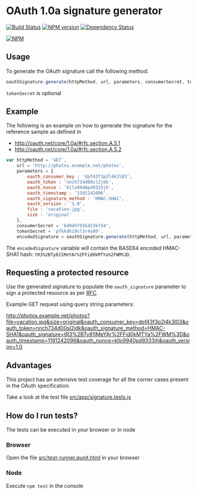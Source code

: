 # OAuth 1.0a signature generator

[![Build Status](https://travis-ci.org/bettiolo/oauth-signature-js.png?branch=master)](https://travis-ci.org/bettiolo/oauth-signature-js)
[![NPM version](https://badge.fury.io/js/oauth-signature.png)](http://badge.fury.io/js/oauth-signature)
[![Dependency Status](https://david-dm.org/bettiolo/oauth-signature-js.png?theme=shields.io)](https://david-dm.org/bettiolo/oauth-signature-js)

[![NPM](https://nodei.co/npm/oauth-signature.png?mini=true)](https://nodei.co/npm/oauth-signature/)

## Usage

To generate the OAuth signature call the following method:

```js
oauthSignature.generate(httpMethod, url, parameters, consumerSecret, tokenSecret)
```
`tokenSecret` is optional

## Example

The following is an example on how to generate the signature for the reference sample as defined in  
 - http://oauth.net/core/1.0a/#rfc.section.A.5.1 
 - http://oauth.net/core/1.0a/#rfc.section.A.5.2

```js
var httpMethod = 'GET',
	url = 'http://photos.example.net/photos',
	parameters = {
		oauth_consumer_key : 'dpf43f3p2l4k3l03',
		oauth_token : 'nnch734d00sl2jdk',
		oauth_nonce : 'kllo9940pd9333jh',
		oauth_timestamp : '1191242096',
		oauth_signature_method : 'HMAC-SHA1',
		oauth_version : '1.0',
		file : 'vacation.jpg',
		size : 'original'
	},
	consumerSecret = 'kd94hf93k423kf44',
	tokenSecret = 'pfkkdhi9sl3r4s00',
	encodedSignature = oauthSignature.generate(httpMethod, url, parameters, consumerSecret, tokenSecret);
```

The `encodedSignature` variable will contain the BASE64 encoded HMAC-SHA1 hash: `tR3%2BTy81lMeYAr%2FFid0kMTYa%2FWM%3D`.

## Requesting a protected resource

Use the generated signature to populate the `oauth_signature` parameter to sign a protected resource as per [RFC](http://oauth.net/core/1.0a/#rfc.section.A.5.3).

Example GET request using query string parameters:

http://photos.example.net/photos?file=vacation.jpg&size=original&oauth_consumer_key=dpf43f3p2l4k3l03&oauth_token=nnch734d00sl2jdk&oauth_signature_method=HMAC-SHA1&oauth_signature=tR3%2BTy81lMeYAr%2FFid0kMTYa%2FWM%3D&oauth_timestamp=1191242096&oauth_nonce=kllo9940pd9333jh&oauth_version=1.0

## Advantages

This project has an extensive test coverage for all the corner cases present in the OAuth specification.

Take a look at the test file [src/app/signature.tests.js](src/app/oauth-signature.tests.js)

## How do I run tests?

The tests can be executed in your browser or in node

### Browser

Open the file [src/test-runner.qunit.html](src/test-runner.qunit.html) in your browser

### Node

Execute `npm test` in the console
